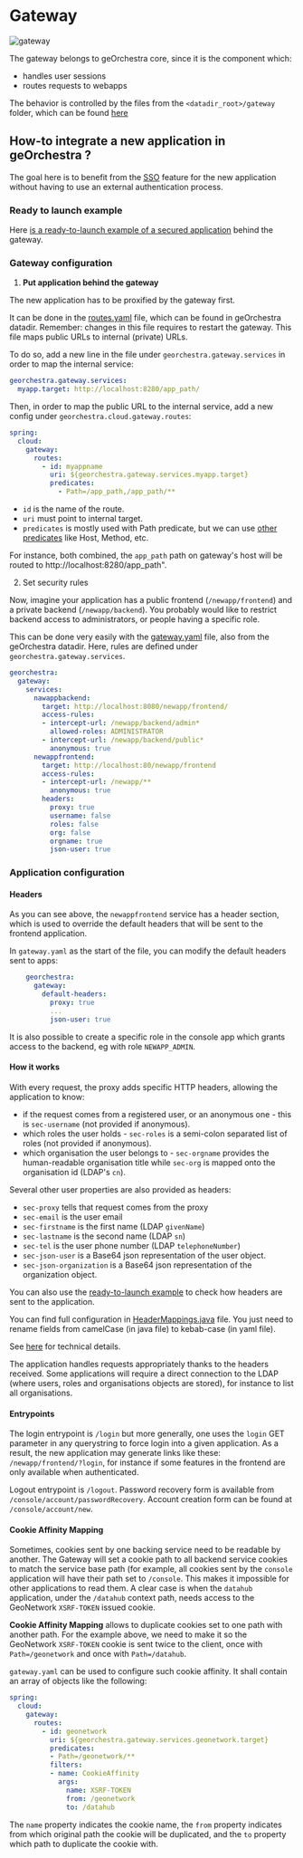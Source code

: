 # Gateway 

![gateway](https://github.com/georchestra/georchestra-gateway/actions/workflows/docker.yml/badge.svg)

The gateway belongs to geOrchestra core, since it is the component which:

* handles user sessions
* routes requests to webapps

The behavior is controlled by the files from the `<datadir_root>/gateway` folder, which can be found [here](https://github.com/georchestra/datadir/tree/master/datadir)

## How-to integrate a new application in geOrchestra ?

The goal here is to benefit from the [SSO](https://en.wikipedia.org/wiki/Single_sign-on) feature for the new application without having to use an external authentication process.

### Ready to launch example

Here [is a ready-to-launch example of a secured application](https://github.com/georchestra/sample-docker-composition/tree/main/gateway/new-app) behind the gateway.

### Gateway configuration

1. **Put application behind the gateway**

The new application has to be proxified by the gateway first.

It can be done in the [routes.yaml](https://github.com/georchestra/datadir/blob/master/gateway/routes.yaml) file, which can be found in geOrchestra datadir. Remember: changes in this file requires to restart the gateway.
This file maps public URLs to internal (private) URLs.

To do so, add a new line in the file under `georchestra.gateway.services` in order to map the internal service:

```yaml
georchestra.gateway.services:
  myapp.target: http://localhost:8280/app_path/
```

Then, in order to map the public URL to the internal service, add a new config under `georchestra.cloud.gateway.routes`:

```yaml
spring:
  cloud:
    gateway:
      routes:
        - id: myappname
          uri: ${georchestra.gateway.services.myapp.target}
          predicates:
            - Path=/app_path,/app_path/**
```

- `id` is the name of the route.
- `uri` must point to internal target.
- `predicates` is mostly used with Path predicate, but we can use [other predicates](https://cloud.spring.io/spring-cloud-gateway/multi/multi_gateway-request-predicates-factories.html) like Host, Method, etc.

For instance, both combined, the `app_path` path on gateway's host will be routed to http://localhost:8280/app_path".

2. Set security rules

Now, imagine your application has a public frontend (`/newapp/frontend`) and a private backend (`/newapp/backend`).
You probably would like to restrict backend access to administrators, or people having a specific role.

This can be done very easily with the [gateway.yaml](https://github.com/georchestra/datadir/blob/master/gateway/gateway.yaml) file, also from the geOrchestra datadir.
Here, rules are defined under `georchestra.gateway.services`.

```yaml
georchestra:
  gateway:
    services:
      nawappbackend: 
        target: http://localhost:8080/newapp/frontend/
        access-rules:
        - intercept-url: /newapp/backend/admin*
          allowed-roles: ADMINISTRATOR
        - intercept-url: /newapp/backend/public*
          anonymous: true
      newappfrontend: 
        target: http://localhost:80/newapp/frontend
        access-rules:
        - intercept-url: /newapp/**
          anonymous: true
        headers:
          proxy: true
          username: false
          roles: false
          org: false
          orgname: true
          json-user: true
```

### Application configuration

#### Headers

As you can see above, the `newappfrontend` service has a header section, which is used to override the default headers that will be sent to the frontend application.

In `gateway.yaml` as the start of the file, you can modify the default headers sent to apps:
    
```yaml
    georchestra:
      gateway:
        default-headers:
          proxy: true
          ...
          json-user: true
```


It is also possible to create a specific role in the console app which grants access to the backend, eg with role `NEWAPP_ADMIN`.

#### How it works

With every request, the proxy adds specific HTTP headers, allowing the application to know:

* if the request comes from a registered user, or an anonymous one - this is `sec-username` (not provided if anonymous).
* which roles the user holds - `sec-roles` is a semi-colon separated list of roles (not provided if anonymous).
* which organisation the user belongs to - `sec-orgname` provides the human-readable organisation title while `sec-org` is mapped onto the organisation id (LDAP's `cn`).

Several other user properties are also provided as headers:

* `sec-proxy` tells that request comes from the proxy
* `sec-email` is the user email
* `sec-firstname` is the first name (LDAP `givenName`)
* `sec-lastname` is the second name (LDAP `sn`)
* `sec-tel` is the user phone number (LDAP `telephoneNumber`)
* `sec-json-user` is a Base64 json representation of the user object.
* `sec-json-organization` is a Base64 json representation of the organization object.

You can also use the [ready-to-launch example](https://github.com/georchestra/sample-docker-composition/tree/main/gateway/new-app) to check how headers are sent to the application.

You can find full configuration in [HeaderMappings.java](https://github.com/georchestra/georchestra-gateway/blob/main/gateway/src/main/java/org/georchestra/gateway/model/HeaderMappings.java) file. You just need to rename fields from camelCase (in java file) to kebab-case (in yaml file).

See [here](./custom_filters.adoc#addsecheadersgatewayfilter) for technical details.

The application handles requests appropriately thanks to the headers received.
Some applications will require a direct connection to the LDAP (where users, roles and organisations objects are stored), for instance to list all organisations.

#### Entrypoints

The login entrypoint is `/login` but more generally, one uses the `login` GET parameter in any querystring to force login into a given application.
As a result, the new application may generate links like these: `/newapp/frontend/?login`, for instance if some features in the frontend are only available when authenticated.

Logout entrypoint is `/logout`.
Password recovery form is available from `/console/account/passwordRecovery`.
Account creation form can be found at `/console/account/new`.


#### Cookie Affinity Mapping

Sometimes, cookies sent by one backing service need to be readable by another.
The Gateway will set a cookie path to all backend service cookies to match the service base path (for example,
all cookies sent by the `console` application will have their path set to `/console`.
This makes it impossible for other applications to read them.
A clear case is when the `datahub` application, under the `/datahub` context path, needs access to the
GeoNetwork `XSRF-TOKEN` issued cookie.

**Cookie Affinity Mapping** allows to duplicate cookies set to one path with another path. For the example above,
we need to make it so the GeoNetwork `XSRF-TOKEN` cookie is sent twice to the client, once with `Path=/geonetwork`
and once with `Path=/datahub`.

`gateway.yaml` can be used to configure such cookie affinity. It shall contain an array of objects like the following:

```yaml
spring:
  cloud:
    gateway:
      routes:
        - id: geonetwork
          uri: ${georchestra.gateway.services.geonetwork.target}
          predicates:
          - Path=/geonetwork/**
          filters:
          - name: CookieAffinity
            args:
              name: XSRF-TOKEN
              from: /geonetwork
              to: /datahub
```

The `name` property indicates the cookie name, the `from` property indicates from which original path the cookie
will be duplicated, and the `to` property which path to duplicate the cookie with.

